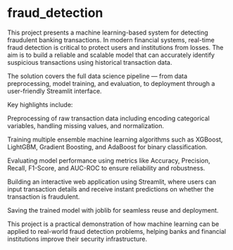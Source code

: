 # fraud_detection
This project presents a machine learning-based system for detecting fraudulent banking transactions. In modern financial systems, real-time fraud detection is critical to protect users and institutions from losses. The aim is to build a reliable and scalable model that can accurately identify suspicious transactions using historical transaction data.

The solution covers the full data science pipeline — from data preprocessing, model training, and evaluation, to deployment through a user-friendly Streamlit interface.

Key highlights include:

Preprocessing of raw transaction data including encoding categorical variables, handling missing values, and normalization.

Training multiple ensemble machine learning algorithms such as XGBoost, LightGBM, Gradient Boosting, and AdaBoost for binary classification.

Evaluating model performance using metrics like Accuracy, Precision, Recall, F1-Score, and AUC-ROC to ensure reliability and robustness.

Building an interactive web application using Streamlit, where users can input transaction details and receive instant predictions on whether the transaction is fraudulent.

Saving the trained model with joblib for seamless reuse and deployment.

This project is a practical demonstration of how machine learning can be applied to real-world fraud detection problems, helping banks and financial institutions improve their security infrastructure.
